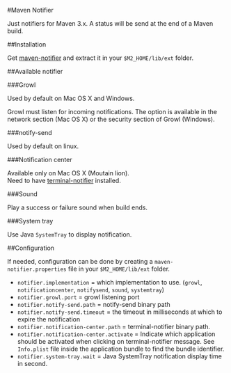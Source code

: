 #Maven Notifier

Just notifiers for Maven 3.x.
A status will be send at the end of a Maven build.

##Installation

Get [maven-notifier](http://dl.bintray.com/jcgay/maven/com/github/jcgay/maven/maven-notifier/0.6/maven-notifier-0.6.zip) and extract it in your `$M2_HOME/lib/ext` folder.

##Available notifier

###Growl

Used by default on Mac OS X and Windows.

Growl must listen for incoming notifications. The option is available in the network section (Mac OS X) or the security section of Growl (Windows).

###notify-send

Used by default on linux.

###Notification center

Available only on Mac OS X (Moutain lion).  
Need to have [terminal-notifier](https://github.com/alloy/terminal-notifier) installed.

###Sound

Play a success or failure sound when build ends.

###System tray

Use Java `SystemTray` to display notification.

##Configuration

If needed, configuration can be done by creating a `maven-notifier.properties` file in your `$M2_HOME/lib/ext` folder.  

- `notifier.implementation` = which implementation to use. (`growl`, `notificationcenter`, `notifysend`, `sound`, `systemtray`)
- `notifier.growl.port` = growl listening port
- `notifier.notify-send.path` = notify-send binary path
- `notifier.notify-send.timeout` = the timeout in milliseconds at which to expire the notification
- `notifier.notification-center.path` = terminal-notifier binary path.
- `notifier.notification-center.activate` = Indicate which application should be activated when clicking on terminal-notifier message. See `Info.plist` file inside the application bundle to find the bundle identifier.
- `notifier.system-tray.wait` = Java SystemTray notification display time in second.